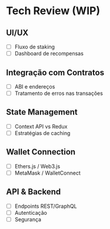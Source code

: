 # Tech Review (WIP)

## UI/UX
- [ ] Fluxo de staking
- [ ] Dashboard de recompensas

## Integração com Contratos
- [ ] ABI e endereços
- [ ] Tratamento de erros nas transações

## State Management
- [ ] Context API vs Redux
- [ ] Estratégias de caching

## Wallet Connection
- [ ] Ethers.js / Web3.js
- [ ] MetaMask / WalletConnect

## API & Backend
- [ ] Endpoints REST/GraphQL
- [ ] Autenticação
- [ ] Segurança
